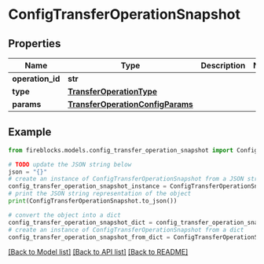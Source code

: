 # ConfigTransferOperationSnapshot


## Properties

Name | Type | Description | Notes
------------ | ------------- | ------------- | -------------
**operation_id** | **str** |  | 
**type** | [**TransferOperationType**](TransferOperationType.md) |  | 
**params** | [**TransferOperationConfigParams**](TransferOperationConfigParams.md) |  | 

## Example

```python
from fireblocks.models.config_transfer_operation_snapshot import ConfigTransferOperationSnapshot

# TODO update the JSON string below
json = "{}"
# create an instance of ConfigTransferOperationSnapshot from a JSON string
config_transfer_operation_snapshot_instance = ConfigTransferOperationSnapshot.from_json(json)
# print the JSON string representation of the object
print(ConfigTransferOperationSnapshot.to_json())

# convert the object into a dict
config_transfer_operation_snapshot_dict = config_transfer_operation_snapshot_instance.to_dict()
# create an instance of ConfigTransferOperationSnapshot from a dict
config_transfer_operation_snapshot_from_dict = ConfigTransferOperationSnapshot.from_dict(config_transfer_operation_snapshot_dict)
```
[[Back to Model list]](../README.md#documentation-for-models) [[Back to API list]](../README.md#documentation-for-api-endpoints) [[Back to README]](../README.md)


